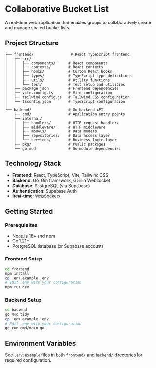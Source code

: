 # Collaborative Bucket List

A real-time web application that enables groups to collaboratively create and manage shared bucket lists.

## Project Structure

```
├── frontend/                 # React TypeScript frontend
│   ├── src/
│   │   ├── components/      # React components
│   │   ├── contexts/        # React contexts
│   │   ├── hooks/           # Custom React hooks
│   │   ├── types/           # TypeScript type definitions
│   │   ├── utils/           # Utility functions
│   │   └── test/            # Test setup and utilities
│   ├── package.json         # Frontend dependencies
│   ├── vite.config.ts       # Vite configuration
│   ├── tailwind.config.js   # Tailwind CSS configuration
│   └── tsconfig.json        # TypeScript configuration
│
└── backend/                 # Go backend API
    ├── cmd/                 # Application entry points
    ├── internal/
    │   ├── handlers/        # HTTP request handlers
    │   ├── middleware/      # HTTP middleware
    │   ├── models/          # Data models
    │   ├── repositories/    # Data access layer
    │   └── services/        # Business logic layer
    ├── pkg/                 # Public packages
    └── go.mod               # Go module dependencies
```

## Technology Stack

- **Frontend**: React, TypeScript, Vite, Tailwind CSS
- **Backend**: Go, Gin framework, Gorilla WebSocket
- **Database**: PostgreSQL (via Supabase)
- **Authentication**: Supabase Auth
- **Real-time**: WebSockets

## Getting Started

### Prerequisites

- Node.js 18+ and npm
- Go 1.21+
- PostgreSQL database (or Supabase account)

### Frontend Setup

```bash
cd frontend
npm install
cp .env.example .env
# Edit .env with your configuration
npm run dev
```

### Backend Setup

```bash
cd backend
go mod tidy
cp .env.example .env
# Edit .env with your configuration
go run cmd/main.go
```

## Environment Variables

See `.env.example` files in both `frontend/` and `backend/` directories for required configuration.
